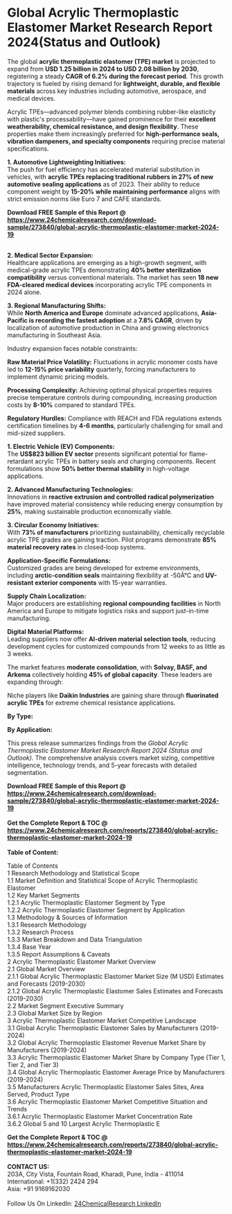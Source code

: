 <h1>Global Acrylic Thermoplastic Elastomer Market Research Report 2024(Status and Outlook)</h1><p>The global <strong>acrylic thermoplastic elastomer (TPE) market</strong> is projected to expand from <strong>USD 1.25 billion in 2024 to USD 2.08 billion by 2030</strong>, registering a steady <strong>CAGR of 6.2% during the forecast period</strong>. This growth trajectory is fueled by rising demand for <strong>lightweight, durable, and flexible materials</strong> across key industries including automotive, aerospace, and medical devices.</p><p>Acrylic TPEs—advanced polymer blends combining rubber-like elasticity with plastic's processability—have gained prominence for their <strong>excellent weatherability, chemical resistance, and design flexibility</strong>. These properties make them increasingly preferred for <strong>high-performance seals, vibration dampeners, and specialty components</strong> requiring precise material specifications.</p><p><strong>1. Automotive Lightweighting Initiatives:</strong><br>
The push for fuel efficiency has accelerated material substitution in vehicles, with <strong>acrylic TPEs replacing traditional rubbers in 27% of new automotive sealing applications</strong> as of 2023. Their ability to reduce component weight by <strong>15-20% while maintaining performance</strong> aligns with strict emission norms like Euro 7 and CAFE standards.</p><div><b>Download FREE Sample of this Report @ 
            <a href="https://www.24chemicalresearch.com/download-sample/273840/global-acrylic-thermoplastic-elastomer-market-2024-19">
            https://www.24chemicalresearch.com/download-sample/273840/global-acrylic-thermoplastic-elastomer-market-2024-19</a></b></div><br><p><strong>2. Medical Sector Expansion:</strong><br>
Healthcare applications are emerging as a high-growth segment, with medical-grade acrylic TPEs demonstrating <strong>40% better sterilization compatibility</strong> versus conventional materials. The market has seen <strong>18 new FDA-cleared medical devices</strong> incorporating acrylic TPE components in 2024 alone.</p><p><strong>3. Regional Manufacturing Shifts:</strong><br>
While <strong>North America and Europe</strong> dominate advanced applications, <strong>Asia-Pacific is recording the fastest adoption</strong> at a <strong>7.8% CAGR</strong>, driven by localization of automotive production in China and growing electronics manufacturing in Southeast Asia.</p><p>Industry expansion faces notable constraints:</p><p><strong>Raw Material Price Volatility:</strong> Fluctuations in acrylic monomer costs have led to <strong>12-15% price variability</strong> quarterly, forcing manufacturers to implement dynamic pricing models.</p><p><strong>Processing Complexity:</strong> Achieving optimal physical properties requires precise temperature controls during compounding, increasing production costs by <strong>8-10%</strong> compared to standard TPEs.</p><p><strong>Regulatory Hurdles:</strong> Compliance with REACH and FDA regulations extends certification timelines by <strong>4-6 months</strong>, particularly challenging for small and mid-sized suppliers.</p><p><strong>1. Electric Vehicle (EV) Components:</strong><br>
The <strong>US$823 billion EV sector</strong> presents significant potential for flame-retardant acrylic TPEs in battery seals and charging components. Recent formulations show <strong>50% better thermal stability</strong> in high-voltage applications.</p><p><strong>2. Advanced Manufacturing Technologies:</strong><br>
Innovations in <strong>reactive extrusion and controlled radical polymerization</strong> have improved material consistency while reducing energy consumption by <strong>25%</strong>, making sustainable production economically viable.</p><p><strong>3. Circular Economy Initiatives:</strong><br>
With <strong>73% of manufacturers</strong> prioritizing sustainability, chemically recyclable acrylic TPE grades are gaining traction. Pilot programs demonstrate <strong>85% material recovery rates</strong> in closed-loop systems.</p><p><strong>Application-Specific Formulations:</strong><br>
	Customized grades are being developed for extreme environments, including <strong>arctic-condition seals</strong> maintaining flexibility at -50Â°C and <strong>UV-resistant exterior components</strong> with 15-year warranties.</p><p><strong>Supply Chain Localization:</strong><br>
	Major producers are establishing <strong>regional compounding facilities</strong> in North America and Europe to mitigate logistics risks and support just-in-time manufacturing.</p><p><strong>Digital Material Platforms:</strong><br>
	Leading suppliers now offer <strong>AI-driven material selection tools</strong>, reducing development cycles for customized compounds from 12 weeks to as little as 3 weeks.</p><p>The market features <strong>moderate consolidation</strong>, with <strong>Solvay, BASF, and Arkema</strong> collectively holding <strong>45% of global capacity</strong>. These leaders are expanding through:</p><p>Niche players like <strong>Daikin Industries</strong> are gaining share through <strong>fluorinated acrylic TPEs</strong> for extreme chemical resistance applications.</p><p><strong>By Type:</strong></p><p><strong>By Application:</strong></p><p>This press release summarizes findings from the <em>Global Acrylic Thermoplastic Elastomer Market Research Report 2024 (Status and Outlook)</em>. The comprehensive analysis covers market sizing, competitive intelligence, technology trends, and 5-year forecasts with detailed segmentation.</p><div><b>Download FREE Sample of this Report @ 
            <a href="https://www.24chemicalresearch.com/download-sample/273840/global-acrylic-thermoplastic-elastomer-market-2024-19">
            https://www.24chemicalresearch.com/download-sample/273840/global-acrylic-thermoplastic-elastomer-market-2024-19</a></b></div><br><div><b>Get the Complete Report & TOC @ 
            <a href="https://www.24chemicalresearch.com/reports/273840/global-acrylic-thermoplastic-elastomer-market-2024-19">
            https://www.24chemicalresearch.com/reports/273840/global-acrylic-thermoplastic-elastomer-market-2024-19</a></b></div><br>
            <b>Table of Content:</b><p>Table of Contents<br />
1 Research Methodology and Statistical Scope<br />
1.1 Market Definition and Statistical Scope of Acrylic Thermoplastic Elastomer<br />
1.2 Key Market Segments<br />
1.2.1 Acrylic Thermoplastic Elastomer Segment by Type<br />
1.2.2 Acrylic Thermoplastic Elastomer Segment by Application<br />
1.3 Methodology & Sources of Information<br />
1.3.1 Research Methodology<br />
1.3.2 Research Process<br />
1.3.3 Market Breakdown and Data Triangulation<br />
1.3.4 Base Year<br />
1.3.5 Report Assumptions & Caveats<br />
2 Acrylic Thermoplastic Elastomer Market Overview<br />
2.1 Global Market Overview<br />
2.1.1 Global Acrylic Thermoplastic Elastomer Market Size (M USD) Estimates and Forecasts (2019-2030)<br />
2.1.2 Global Acrylic Thermoplastic Elastomer Sales Estimates and Forecasts (2019-2030)<br />
2.2 Market Segment Executive Summary<br />
2.3 Global Market Size by Region<br />
3 Acrylic Thermoplastic Elastomer Market Competitive Landscape<br />
3.1 Global Acrylic Thermoplastic Elastomer Sales by Manufacturers (2019-2024)<br />
3.2 Global Acrylic Thermoplastic Elastomer Revenue Market Share by Manufacturers (2019-2024)<br />
3.3 Acrylic Thermoplastic Elastomer Market Share by Company Type (Tier 1, Tier 2, and Tier 3)<br />
3.4 Global Acrylic Thermoplastic Elastomer Average Price by Manufacturers (2019-2024)<br />
3.5 Manufacturers Acrylic Thermoplastic Elastomer Sales Sites, Area Served, Product Type<br />
3.6 Acrylic Thermoplastic Elastomer Market Competitive Situation and Trends<br />
3.6.1 Acrylic Thermoplastic Elastomer Market Concentration Rate<br />
3.6.2 Global 5 and 10 Largest Acrylic Thermoplastic E</p><div><b>Get the Complete Report & TOC @ 
            <a href="https://www.24chemicalresearch.com/reports/273840/global-acrylic-thermoplastic-elastomer-market-2024-19">
            https://www.24chemicalresearch.com/reports/273840/global-acrylic-thermoplastic-elastomer-market-2024-19</a></b></div><br><b>CONTACT US:</b><br>
            203A, City Vista, Fountain Road, Kharadi, Pune, India - 411014<br>
            International: +1(332) 2424 294<br>
            Asia: +91 9169162030 <br><br>
            Follow Us On LinkedIn: <a href="https://www.linkedin.com/company/24chemicalresearch/">24ChemicalResearch LinkedIn</a>